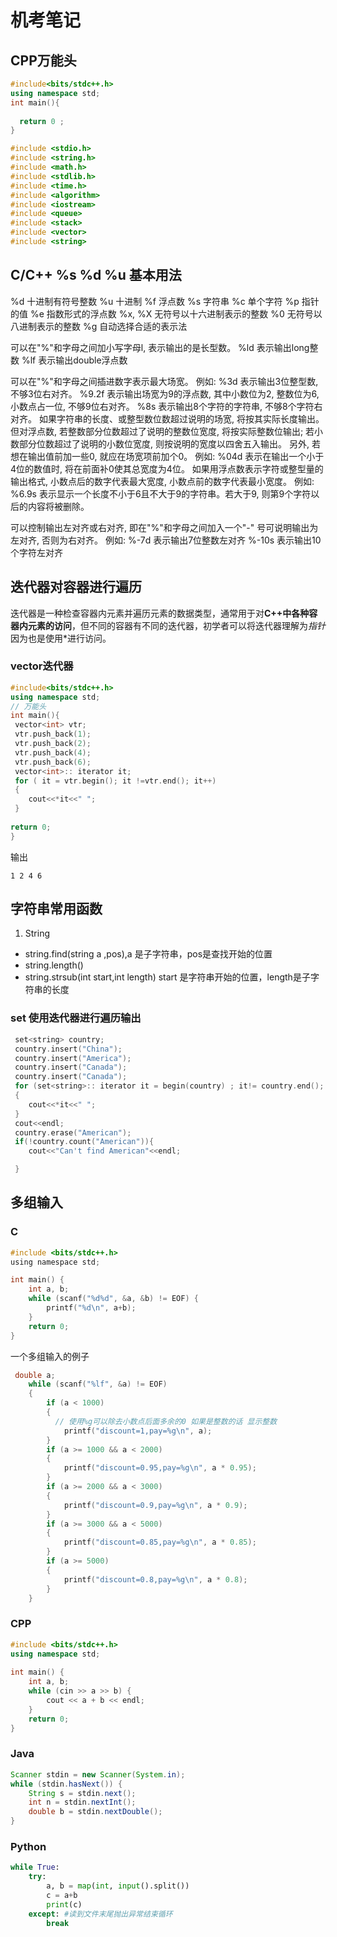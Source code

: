 # 机考笔记

<!--more-->
## CPP万能头
```cpp
#include<bits/stdc++.h>
using namespace std;
int main(){
  
  return 0 ;
}
```
```c
#include <stdio.h>
#include <string.h>
#include <math.h>
#include <stdlib.h>
#include <time.h>
#include <algorithm>
#include <iostream>
#include <queue>
#include <stack>
#include <vector>
#include <string>
```
## C/C++ %s %d %u 基本用法
%d              十进制有符号整数 
%u              十进制
%f              浮点数 
%s              字符串 
%c              单个字符 
%p              指针的值 
%e              指数形式的浮点数 
%x, %X          无符号以十六进制表示的整数 
%0              无符号以八进制表示的整数 
%g              自动选择合适的表示法 


可以在"%"和字母之间加小写字母l, 表示输出的是长型数。 
       %ld   表示输出long整数 
       %lf   表示输出double浮点数

可以在"%"和字母之间插进数字表示最大场宽。 
       例如:  %3d   表示输出3位整型数, 不够3位右对齐。 
                 %9.2f 表示输出场宽为9的浮点数, 其中小数位为2, 整数位为6, 
                  小数点占一位, 不够9位右对齐。 
                  %8s   表示输出8个字符的字符串, 不够8个字符右对齐。 
       如果字符串的长度、或整型数位数超过说明的场宽, 将按其实际长度输出。 
但对浮点数, 若整数部分位数超过了说明的整数位宽度, 将按实际整数位输出; 
若小数部分位数超过了说明的小数位宽度, 则按说明的宽度以四舍五入输出。 
       另外, 若想在输出值前加一些0, 就应在场宽项前加个0。 
       例如:   %04d  表示在输出一个小于4位的数值时, 将在前面补0使其总宽度为4位。 
       如果用浮点数表示字符或整型量的输出格式, 小数点后的数字代表最大宽度, 小数点前的数字代表最小宽度。
       例如: %6.9s 表示显示一个长度不小于6且不大于9的字符串。若大于9,  则第9个字符以后的内容将被删除。

  可以控制输出左对齐或右对齐, 即在"%"和字母之间加入一个"-" 号可说明输出为左对齐, 否则为右对齐。 
    例如:   %-7d  表示输出7位整数左对齐 
               %-10s 表示输出10个字符左对齐

## 迭代器对容器进行遍历
迭代器是一种检查容器内元素并遍历元素的数据类型，通常用于对**C++中各种容器内元素的访问**，但不同的容器有不同的迭代器，初学者可以将迭代器理解为*指针* 因为也是使用*进行访问。
### vector迭代器
```cpp
#include<bits/stdc++.h>
using namespace std;
// 万能头
int main(){
 vector<int> vtr;
 vtr.push_back(1);
 vtr.push_back(2);
 vtr.push_back(4);
 vtr.push_back(6);
 vector<int>:: iterator it;
 for ( it = vtr.begin(); it !=vtr.end(); it++)
 {
    cout<<*it<<" ";
 }
 
return 0;
}
```
输出
```
1 2 4 6
```
## 字符串常用函数
1. String
- string.find(string a ,pos),a 是子字符串，pos是查找开始的位置
- string.length()
- string.strsub(int start,int length) start 是字符串开始的位置，length是子字符串的长度
### set 使用迭代器进行遍历输出
```cpp
 set<string> country;
 country.insert("China");
 country.insert("America");
 country.insert("Canada");
 country.insert("Canada");
 for (set<string>:: iterator it = begin(country) ; it!= country.end(); it++)
 {
    cout<<*it<<" ";
 }
 cout<<endl;
 country.erase("American");
 if(!country.count("American")){
    cout<<"Can't find American"<<endl;

 }
```
## 多组输入
### C
```c
#include <bits/stdc++.h>
using namespace std;

int main() {
    int a, b;
    while (scanf("%d%d", &a, &b) != EOF) {
        printf("%d\n", a+b);
    }
    return 0;
}
```

一个多组输入的例子
```c
 double a;
    while (scanf("%lf", &a) != EOF)
    {
        if (a < 1000)
        {
          // 使用%g可以除去小数点后面多余的0 如果是整数的话 显示整数
            printf("discount=1,pay=%g\n", a);
        }
        if (a >= 1000 && a < 2000)
        {
            printf("discount=0.95,pay=%g\n", a * 0.95);
        }
        if (a >= 2000 && a < 3000)
        {
            printf("discount=0.9,pay=%g\n", a * 0.9);
        }
        if (a >= 3000 && a < 5000)
        {
            printf("discount=0.85,pay=%g\n", a * 0.85);
        }
        if (a >= 5000)
        {
            printf("discount=0.8,pay=%g\n", a * 0.8);
        }
    }
```
### CPP
```cpp
#include <bits/stdc++.h>  
using namespace std;  
  
int main() {  
    int a, b;  
    while (cin >> a >> b) {  
        cout << a + b << endl;  
    }  
    return 0;  
}  
```
### Java
```java
Scanner stdin = new Scanner(System.in);  
while (stdin.hasNext()) {  
    String s = stdin.next();  
    int n = stdin.nextInt();  
    double b = stdin.nextDouble();  
}  
```
### Python
```python
while True:  
    try:  
        a, b = map(int, input().split())  
        c = a+b  
        print(c)  
    except: #读到文件末尾抛出异常结束循环  
        break  
```



